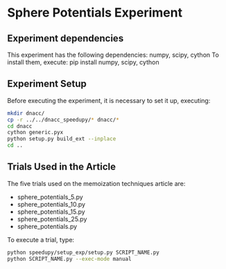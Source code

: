 # Sphere Potentials Experiment

## Experiment dependencies
This experiment has the following dependencies: numpy, scipy, cython
To install them, execute: pip install numpy, scipy, cython

## Experiment Setup
Before executing the experiment, it is necessary to set it up, executing:
```bash
mkdir dnacc/
cp -r ../../dnacc_speedupy/* dnacc/* 
cd dnacc
cython generic.pyx
python setup.py build_ext --inplace
cd ..
```

## Trials Used in the Article
The five trials used on the memoization techniques article are:

- sphere_potentials_5.py
- sphere_potentials_10.py
- sphere_potentials_15.py
- sphere_potentials_25.py
- sphere_potentials.py

To execute a trial, type:

```bash
python speedupy/setup_exp/setup.py SCRIPT_NAME.py
python SCRIPT_NAME.py --exec-mode manual
```
